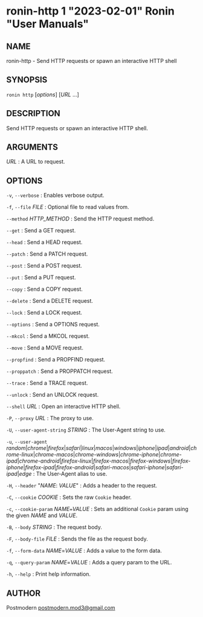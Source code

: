 # ronin-http 1 "2023-02-01" Ronin "User Manuals"

## NAME

ronin-http - Send HTTP requests or spawn an interactive HTTP shell

## SYNOPSIS

`ronin http` [*options*] [*URL* ...]

## DESCRIPTION

Send HTTP requests or spawn an interactive HTTP shell.

## ARGUMENTS

*URL*
: A URL to request.

## OPTIONS

`-v`, `--verbose`
: Enables verbose output.

`-f`, `--file` *FILE*
: Optional file to read values from.

`--method` *HTTP_METHOD*
: Send the HTTP request method.

`--get`
: Send a GET request.

`--head`
: Send a HEAD request.

`--patch`
: Send a PATCH request.

`--post`
: Send a POST request.

`--put`
: Send a PUT request.

`--copy`
: Send a COPY request.

`--delete`
: Send a DELETE request.

`--lock`
: Send a LOCK request.

`--options`
: Send a OPTIONS request.

`--mkcol`
: Send a MKCOL request.

`--move`
: Send a MOVE request.

`--propfind`
: Send a PROPFIND request.

`--proppatch`
: Send a PROPPATCH request.

`--trace`
: Send a TRACE request.

`--unlock`
: Send an UNLOCK request.

`--shell` *URL*
: Open an interactive HTTP shell.

`-P`, `--proxy` *URL*
: The proxy to use.

`-U`, `--user-agent-string` *STRING*
: The User-Agent string to use.

`-u`, `--user-agent` *random*\|*chrome*\|*firefox*\|*safari*\|*linux*\|*macos*\|*windows*\|*iphone*\|*ipad*\|*android*\|*chrome-linux*\|*chrome-macos*\|*chrome-windows*\|*chrome-iphone*\|*chrome-ipad*\|*chrome-android*\|*firefox-linux*\|*firefox-macos*\|*firefox-windows*\|*firefox-iphone*\|*firefox-ipad*\|*firefox-android*\|*safari-macos*\|*safari-iphone*\|*safari-ipad*\|*edge*
: The User-Agent alias to use.

`-H`, `--header` "*NAME*: *VALUE*"
: Adds a header to the request.

`-C`, `--cookie` *COOKIE*
: Sets the raw `Cookie` header.

`-c`, `--cookie-param` *NAME*`=`*VALUE*
: Sets an additional `Cookie` param using the given *NAME* and *VALUE*.

`-B`, `--body` *STRING*
: The request body.

`-F`, `--body-file` *FILE*
: Sends the file as the request body.

`-f`, `--form-data` *NAME*=*VALUE*
: Adds a value to the form data.

`-q`, `--query-param` *NAME*=*VALUE*
: Adds a query param to the URL.

`-h`, `--help`
: Print help information.

## AUTHOR

Postmodern <postmodern.mod3@gmail.com>

